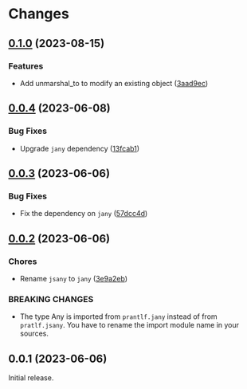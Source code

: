 # Changes

## [0.1.0](https://github.com/prantlf/v-yaml/compare/v0.0.4...v0.1.0) (2023-08-15)

### Features

* Add unmarshal_to to modify an existing object ([3aad9ec](https://github.com/prantlf/v-yaml/commit/3aad9ec2cdfdef79d2bd5957ce663919292179f3))

## [0.0.4](https://github.com/prantlf/v-yaml/compare/v0.0.3...v0.0.4) (2023-06-08)

### Bug Fixes

* Upgrade `jany` dependency ([13fcab1](https://github.com/prantlf/v-yaml/commit/13fcab1edd903cc750e3b52ec7cdbe10b1d62e5e))

## [0.0.3](https://github.com/prantlf/v-yaml/compare/v0.0.2...v0.0.3) (2023-06-06)

### Bug Fixes

* Fix the dependency on `jany` ([57dcc4d](https://github.com/prantlf/v-yaml/commit/57dcc4d84813fab13ecdc50d36d7a2557ce7ce86))

## [0.0.2](https://github.com/prantlf/v-yaml/compare/v0.0.1...v0.0.2) (2023-06-06)

### Chores

* Rename `jsany` to `jany` ([3e9a2eb](https://github.com/prantlf/v-yaml/commit/3e9a2eb656b96a414849ffa92307a954e29b85ab))

### BREAKING CHANGES

* The type Any is imported from `prantlf.jany` instead of from `pratlf.jsany`. You have to rename the import module name in your sources.

## 0.0.1 (2023-06-06)

Initial release.
